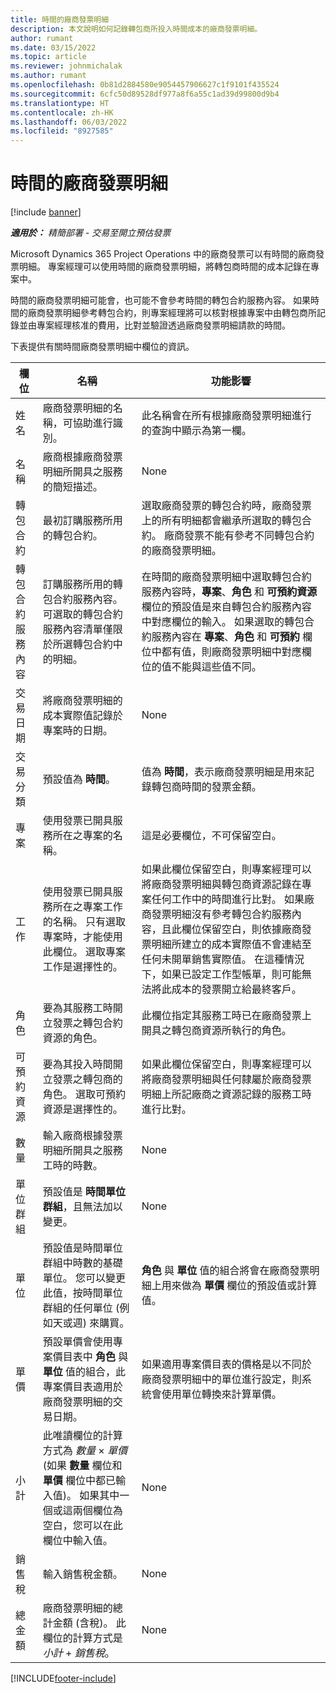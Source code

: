 ```yaml
---
title: 時間的廠商發票明細
description: 本文說明如何記錄轉包商所投入時間成本的廠商發票明細。
author: rumant
ms.date: 03/15/2022
ms.topic: article
ms.reviewer: johnmichalak
ms.author: rumant
ms.openlocfilehash: 0b81d2884580e9054457906627c1f9101f435524
ms.sourcegitcommit: 6cfc50d89528df977a8f6a55c1ad39d99800d9b4
ms.translationtype: HT
ms.contentlocale: zh-HK
ms.lasthandoff: 06/03/2022
ms.locfileid: "8927585"
---
```

# <a name="vendor-invoice-lines-for-time"></a>時間的廠商發票明細

[!include [banner](../../includes/dataverse-preview.md)]

_**適用於：** 精簡部署 - 交易至開立預估發票_

Microsoft Dynamics 365 Project Operations 中的廠商發票可以有時間的廠商發票明細。 專案經理可以使用時間的廠商發票明細，將轉包商時間的成本記錄在專案中。

時間的廠商發票明細可能會，也可能不會參考時間的轉包合約服務內容。 如果時間的廠商發票明細參考轉包合約，則專案經理將可以核對根據專案中由轉包商所記錄並由專案經理核准的費用，比對並驗證透過廠商發票明細請款的時間。

下表提供有關時間廠商發票明細中欄位的資訊。

| 欄位 | 名稱 | 功能影響 |
| --- | --- | --- |
| 姓名 | 廠商發票明細的名稱，可協助進行識別。 | 此名稱會在所有根據廠商發票明細進行的查詢中顯示為第一欄。 |
| 名稱 | 廠商根據廠商發票明細所開具之服務的簡短描述。 | None |
| 轉包合約 | 最初訂購服務所用的轉包合約。 | 選取廠商發票的轉包合約時，廠商發票上的所有明細都會繼承所選取的轉包合約。 廠商發票不能有參考不同轉包合約的廠商發票明細。 |
| 轉包合約服務內容 | 訂購服務所用的轉包合約服務內容。 可選取的轉包合約服務內容清單僅限於所選轉包合約中的明細。 | 在時間的廠商發票明細中選取轉包合約服務內容時，**專案**、**角色** 和 **可預約資源** 欄位的預設值是來自轉包合約服務內容中對應欄位的輸入。 如果選取的轉包合約服務內容在 **專案**、**角色** 和 **可預約** 欄位中都有值，則廠商發票明細中對應欄位的值不能與這些值不同。 |
| 交易日期 | 將廠商發票明細的成本實際值記錄於專案時的日期。 | None |
| 交易分類 | 預設值為 **時間**。 | 值為 **時間**，表示廠商發票明細是用來記錄轉包商時間的發票金額。 |
| 專案 | 使用發票已開具服務所在之專案的名稱。 | 這是必要欄位，不可保留空白。 |
| 工作 | 使用發票已開具服務所在之專案工作的名稱。 只有選取專案時，才能使用此欄位。 選取專案工作是選擇性的。 | 如果此欄位保留空白，則專案經理可以將廠商發票明細與轉包商資源記錄在專案任何工作中的時間進行比對。 如果廠商發票明細沒有參考轉包合約服務內容，且此欄位保留空白，則依據廠商發票明細所建立的成本實際值不會連結至任何未開單銷售實際值。 在這種情況下，如果已設定工作型帳單，則可能無法將此成本的發票開立給最終客戶。 |
| 角色 | 要為其服務工時開立發票之轉包合約資源的角色。 | 此欄位指定其服務工時已在廠商發票上開具之轉包商資源所執行的角色。 |
| 可預約資源 | 要為其投入時間開立發票之轉包商的角色。 選取可預約資源是選擇性的。 | 如果此欄位保留空白，則專案經理可以將廠商發票明細與任何隸屬於廠商發票明細上所記廠商之資源記錄的服務工時進行比對。 |
| 數量 | 輸入廠商根據發票明細所開具之服務工時的時數。 |None |
| 單位群組 | 預設值是 **時間單位群組**，且無法加以變更。 | None |
| 單位 | 預設值是時間單位群組中時數的基礎單位。 您可以變更此值，按時間單位群組的任何單位 (例如天或週) 來購買。 | **角色** 與 **單位** 值的組合將會在廠商發票明細上用來做為 **單價** 欄位的預設值或計算值。 |
| 單價 | 預設單價會使用專案價目表中 **角色** 與 **單位** 值的組合，此專案價目表適用於廠商發票明細的交易日期。 | 如果適用專案價目表的價格是以不同於廠商發票明細中的單位進行設定，則系統會使用單位轉換來計算單價。 |
| 小計 | 此唯讀欄位的計算方式為 *數量* &times; *單價* (如果 **數量** 欄位和 **單價** 欄位中都已輸入值)。 如果其中一個或這兩個欄位為空白，您可以在此欄位中輸入值。 | None |
| 銷售稅 | 輸入銷售稅金額。 | None |
| 總金額 | 廠商發票明細的總計金額 (含稅)。 此欄位的計算方式是 *小計* +  *銷售稅*。 | None |

[!INCLUDE[footer-include](../../includes/footer-banner.md)]
